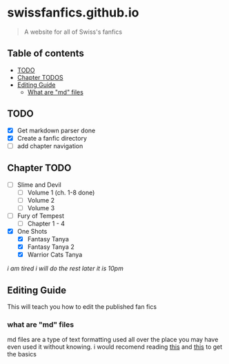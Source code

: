 # swissfanfics.github.io

> A website for all of Swiss's fanfics

## Table of contents

- [TODO](#todo)
- [Chapter TODOS](#chapter-todo)
- [Editing Guide](#editing-guide)
  - [What are "md" files](#what-are-md-files)


## TODO

* [x] Get markdown parser done
* [x] Create a fanfic directory
* [ ] add chapter navigation

## Chapter TODO

* [ ] Slime and Devil
  * [ ] Volume 1 (ch. 1-8 done)
  * [ ] Volume 2
  * [ ] Volume 3
* [ ] Fury of Tempest
  * [ ] Chapter 1 - 4
* [x] One Shots
  * [x] Fantasy Tanya
  * [x] Fantasy Tanya 2
  * [x] Warrior Cats Tanya

*i am tired i will do the rest later it is 10pm*

## Editing Guide

This will teach you how to edit the published fan fics

### what are "md" files

md files are a type of text formatting used all over the place you may have even used it without knowing. i would recomend reading [this](https://www.markdownguide.org/cheat-sheet/) and [this](https://commonmark.org/help/) to get the basics

